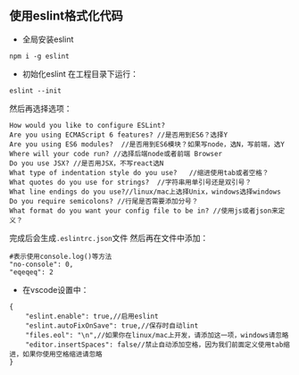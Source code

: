 ## 使用eslint格式化代码

- 全局安装eslint
```
npm i -g eslint
```
- 初始化eslint
在工程目录下运行：
```
eslint --init
```
然后再选择选项：
```
How would you like to configure ESLint? 
Are you using ECMAScript 6 features? //是否用到ES6？选择Y
Are you using ES6 modules?  //是否用到ES6模块？如果写node，选N，写前端，选Y
Where will your code run? //选择后端node或者前端 Browser 
Do you use JSX? //是否用JSX，不写react选N
What type of indentation style do you use?   //缩进使用tab或者空格？
What quotes do you use for strings?  //字符串用单引号还是双引号？
What line endings do you use?//linux/mac上选择Unix，windows选择windows
Do you require semicolons? //行尾是否需要添加分号？
What format do you want your config file to be in? //使用js或者json来定义？
```
完成后会生成`.eslintrc.json`文件
然后再在文件中添加：
```
#表示使用console.log()等方法
"no-console": 0,
"eqeqeq": 2
```
- 在vscode设置中：
```
{
    "eslint.enable": true,//启用eslint
    "eslint.autoFixOnSave": true,//保存时自动lint
    "files.eol": "\n",//如果你在linux/mac上开发，请添加这一项，windows请忽略
    "editor.insertSpaces": false//禁止自动添加空格，因为我们前面定义使用tab缩进，如果你使用空格缩进请忽略
}
```

